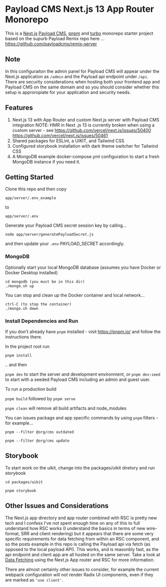 # Payload CMS Next.js 13 App Router Monorepo

This is a [Next.js](https://nextjs.org/) [Payload CMS](https://payloadcms.com//), [pnpm](https://pnpm.io/) and [turbo](https://turbo.build/repo) monorepo starter project based on the supurb Payload Remix repo here ... https://github.com/payloadcms/remix-server

## Note

In this configuraiton the admin panel for Payload CMS will appear under the Next.js application as `/admin` and the Payload api endpoint under `/api`. There are security considerations when hosting both your frontend app and Payload CMS on the same domain and so you should consider whether this setup is approropiate for your application and security needs.

## Features

1. Next.js 13 with App Router and custom Next.js server with Payload CMS integration NOTE: HMR in Next .js 13 is currently broken when using a custom server - see https://github.com/vercel/next.js/issues/50400 https://github.com/vercel/next.js/issues/50461
2. Shared packages for ESLint, a UIKIT, and Tailwind CSS
3. Configured storybook installation with dark theme switcher for Tailwind CSS
4. A MongoDB example docker-compose.yml configuration to start a fresh MongoDB instance if you need it.

## Getting Started

Clone this repo and then copy

`app/server/.env_example`

to

`app/server/.env`

Generate your Payload CMS secret session key by calling...

`node app/server/generatePayloadSecret.js`

and then update your `.env` PAYLOAD_SECRET accordingly.

### MongoDB

Optionally start your local MongoDB database (assumes you have Docker or Docker Desktop installed)

```
cd mongodb (you must be in this dir)
./mongo.sh up
```

You can stop and clean up the Docker container and local network...

```
ctrl-C (to stop the container)
./mongo.sh down
```

### Install Dependencies and Run

If you don't already have `pnpm` installed - visit https://pnpm.io/ and follow the instructions there.

In the project root run

`pnpm install`

.. and then

`pnpm dev` to start the server and development environment, or `pnpm dev:seed` to start with a seeded Payload CMS including an admin and guest user.

To run a production build

`pnpm build` followed by `pnpm serve`

`pnpm clean` will remove all build artifacts and node_modules

You can issues package and app specific commands by using `pnpm` filters - for example...

`pnpm --filter @org/cms outdated`

`pnpm --filter @org/cms update`

## Storybook

To start work on the uikit, change into the packages/uikit diretory and run storybook

`cd packages/uikit`

`pnpm storybook`

## Other Issues and Considerations

The Next.js app directory and app router combined with RSC is pretty new tech and I confess I've not spent enough time on any of this to full understand how RSC works (I understand the basics in terms of new wire-format, SRR and client rendering) but it appears that there are some very specific requirements for data fetching from within an RSC component, and so the posts example in this repo is calling the Payload api via fetch (as opposed to the local payload API). This works, and is reasonbly fast, as the api endpoint and client app are all hosted on the same server. Take a look at [Data Fetching](https://nextjs.org/docs/app/building-your-application/data-fetching) using the Next.js App router and RSC for more information.

There are almost certainly other issues to consider, for example the current webpack configuration will not render Radix UI components, even if they are marked as `'use client'`.
